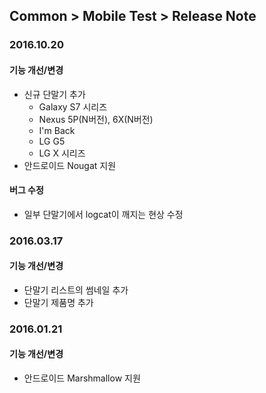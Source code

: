 ## Common > Mobile Test > Release Note

### 2016.10.20
#### 기능 개선/변경
* 신규 단말기 추가
  * Galaxy S7 시리즈
  * Nexus 5P(N버전), 6X(N버전)
  * I'm Back
  * LG G5
  * LG X 시리즈
* 안드로이드 Nougat 지원

#### 버그 수정
* 일부 단말기에서 logcat이 깨지는 현상 수정


### 2016.03.17
#### 기능 개선/변경
* 단말기 리스트의 썸네일 추가
* 단말기 제품명 추가


### 2016.01.21
#### 기능 개선/변경
* 안드로이드 Marshmallow 지원
